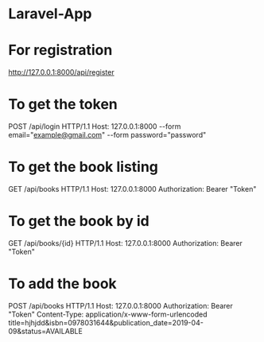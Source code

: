 # Laravel-App

# For registration
http://127.0.0.1:8000/api/register

# To get the token
POST /api/login HTTP/1.1
Host: 127.0.0.1:8000
--form email="example@gmail.com"
--form password="password"

# To get the book listing
GET /api/books HTTP/1.1
Host: 127.0.0.1:8000
Authorization: Bearer "Token"

# To get the book by id
GET /api/books/{id} HTTP/1.1
Host: 127.0.0.1:8000
Authorization: Bearer "Token"

# To add the book
POST /api/books HTTP/1.1
Host: 127.0.0.1:8000
Authorization: Bearer "Token"
Content-Type: application/x-www-form-urlencoded
title=hjhjdd&isbn=0978031644&publication_date=2019-04-09&status=AVAILABLE
